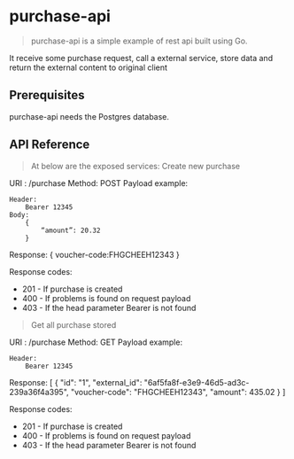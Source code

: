 purchase-api
=====

> purchase-api is a simple example of rest api built using Go.

It receive some purchase request, call a external service, store data and return the external content to original client

## Prerequisites

purchase-api needs the Postgres database.

## API Reference

> At below are the exposed services:
> Create new purchase

URI : /purchase
Method: POST
Payload example:

    Header:
        Bearer 12345
    Body:
        {
            “amount”: 20.32
        }

Response:
    {
        voucher-code:FHGCHEEH12343
    }

Response codes:
- 201 - If purchase is created
- 400 - If problems is found on request payload
- 403 - If the head parameter Bearer is not found

> Get all purchase stored

URI : /purchase
Method: GET
Payload example:

    Header:
        Bearer 12345

Response:
    [
        {
            "id": "1",
            "external_id": "6af5fa8f-e3e9-46d5-ad3c-239a36f4a395",
            "voucher-code": "FHGCHEEH12343",
            "amount": 435.02
        }
    ]

Response codes:
- 201 - If purchase is created
- 400 - If problems is found on request payload
- 403 - If the head parameter Bearer is not found
